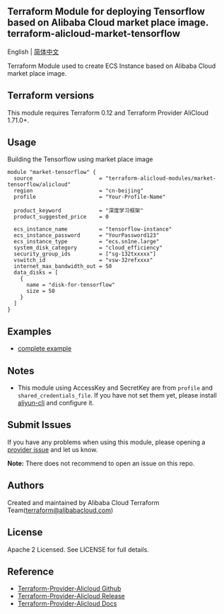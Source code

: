 Terraform Module for deploying Tensorflow based on Alibaba Cloud market place image. 
terraform-alicloud-market-tensorflow
-------

English | [简体中文](https://github.com/terraform-alicloud-modules/terraform-alicloud-market-tensorflow/blob/master/README-CN.md)

Terraform Module used to create ECS Instance based on Alibaba Cloud market place image. 

## Terraform versions

This module requires Terraform 0.12 and Terraform Provider AliCloud 1.71.0+.

## Usage

Building the Tensorflow using market place image

```hcl
module "market-tensorflow" {
  source                     = "terraform-alicloud-modules/market-tensorflow/alicloud"
  region                     = "cn-beijing"
  profile                    = "Your-Profile-Name"

  product_keyword            = "深度学习框架"
  product_suggested_price    = 0

  ecs_instance_name          = "tensorflow-instance"
  ecs_instance_password      = "YourPassword123"
  ecs_instance_type          = "ecs.sn1ne.large"
  system_disk_category       = "cloud_efficiency"
  security_group_ids         = ["sg-132txxxxx"]
  vswitch_id                 = "vsw-32refxxxx"
  internet_max_bandwidth_out = 50
  data_disks = [
    {
      name = "disk-for-tensorflow"
      size = 50
    }
  ]
}  
```

## Examples

* [complete example](https://github.com/terraform-alicloud-modules/terraform-alicloud-market-tensorflow/tree/master/examples/complete)

## Notes

* This module using AccessKey and SecretKey are from `profile` and `shared_credentials_file`.
If you have not set them yet, please install [aliyun-cli](https://github.com/aliyun/aliyun-cli#installation) and configure it.

Submit Issues
-------------
If you have any problems when using this module, please opening a [provider issue](https://github.com/terraform-providers/terraform-provider-alicloud/issues/new) and let us know.

**Note:** There does not recommend to open an issue on this repo.

Authors
-------
Created and maintained by Alibaba Cloud Terraform Team(terraform@alibabacloud.com)

License
----
Apache 2 Licensed. See LICENSE for full details.

Reference
---------
* [Terraform-Provider-Alicloud Github](https://github.com/terraform-providers/terraform-provider-alicloud)
* [Terraform-Provider-Alicloud Release](https://releases.hashicorp.com/terraform-provider-alicloud/)
* [Terraform-Provider-Alicloud Docs](https://www.terraform.io/docs/providers/alicloud/index.html)

